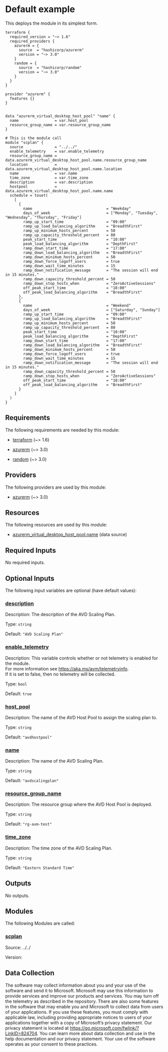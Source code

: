 <!-- BEGIN_TF_DOCS -->
# Default example

This deploys the module in its simplest form.

```hcl
terraform {
  required_version = "~> 1.6"
  required_providers {
    azurerm = {
      source  = "hashicorp/azurerm"
      version = "~> 3.0"
    }
    random = {
      source  = "hashicorp/random"
      version = "~> 3.0"
    }
  }
}

provider "azurerm" {
  features {}
}


data "azurerm_virtual_desktop_host_pool" "name" {
  name                = var.host_pool
  resource_group_name = var.resource_group_name
}

# This is the module call
module "scplan" {
  source              = "../../"
  enable_telemetry    = var.enable_telemetry
  resource_group_name = data.azurerm_virtual_desktop_host_pool.name.resource_group_name
  location            = data.azurerm_virtual_desktop_host_pool.name.location
  name                = var.name
  time_zone           = var.time_zone
  description         = var.description
  hostpool            = data.azurerm_virtual_desktop_host_pool.name.name
  schedule = toset(
    [
      {
        name                                 = "Weekday"
        days_of_week                         = ["Monday", "Tuesday", "Wednesday", "Thursday", "Friday"]
        ramp_up_start_time                   = "09:00"
        ramp_up_load_balancing_algorithm     = "BreadthFirst"
        ramp_up_minimum_hosts_percent        = 50
        ramp_up_capacity_threshold_percent   = 80
        peak_start_time                      = "10:00"
        peak_load_balancing_algorithm        = "DepthFirst"
        ramp_down_start_time                 = "17:00"
        ramp_down_load_balancing_algorithm   = "BreadthFirst"
        ramp_down_minimum_hosts_percent      = 50
        ramp_down_force_logoff_users         = true
        ramp_down_wait_time_minutes          = 15
        ramp_down_notification_message       = "The session will end in 15 minutes."
        ramp_down_capacity_threshold_percent = 50
        ramp_down_stop_hosts_when            = "ZeroActiveSessions"
        off_peak_start_time                  = "18:00"
        off_peak_load_balancing_algorithm    = "BreadthFirst"
      },
      {
        name                                 = "Weekend"
        days_of_week                         = ["Saturday", "Sunday"]
        ramp_up_start_time                   = "09:00"
        ramp_up_load_balancing_algorithm     = "BreadthFirst"
        ramp_up_minimum_hosts_percent        = 50
        ramp_up_capacity_threshold_percent   = 80
        peak_start_time                      = "10:00"
        peak_load_balancing_algorithm        = "DepthFirst"
        ramp_down_start_time                 = "17:00"
        ramp_down_load_balancing_algorithm   = "BreadthFirst"
        ramp_down_minimum_hosts_percent      = 50
        ramp_down_force_logoff_users         = true
        ramp_down_wait_time_minutes          = 15
        ramp_down_notification_message       = "The session will end in 15 minutes."
        ramp_down_capacity_threshold_percent = 50
        ramp_down_stop_hosts_when            = "ZeroActiveSessions"
        off_peak_start_time                  = "18:00"
        off_peak_load_balancing_algorithm    = "BreadthFirst"
      }
    ]
  )
}
```

<!-- markdownlint-disable MD033 -->
## Requirements

The following requirements are needed by this module:

- <a name="requirement_terraform"></a> [terraform](#requirement\_terraform) (~> 1.6)

- <a name="requirement_azurerm"></a> [azurerm](#requirement\_azurerm) (~> 3.0)

- <a name="requirement_random"></a> [random](#requirement\_random) (~> 3.0)

## Providers

The following providers are used by this module:

- <a name="provider_azurerm"></a> [azurerm](#provider\_azurerm) (~> 3.0)

## Resources

The following resources are used by this module:

- [azurerm_virtual_desktop_host_pool.name](https://registry.terraform.io/providers/hashicorp/azurerm/latest/docs/data-sources/virtual_desktop_host_pool) (data source)

<!-- markdownlint-disable MD013 -->
## Required Inputs

No required inputs.

## Optional Inputs

The following input variables are optional (have default values):

### <a name="input_description"></a> [description](#input\_description)

Description: The description of the AVD Scaling Plan.

Type: `string`

Default: `"AVD Scaling Plan"`

### <a name="input_enable_telemetry"></a> [enable\_telemetry](#input\_enable\_telemetry)

Description: This variable controls whether or not telemetry is enabled for the module.  
For more information see https://aka.ms/avm/telemetryinfo.  
If it is set to false, then no telemetry will be collected.

Type: `bool`

Default: `true`

### <a name="input_host_pool"></a> [host\_pool](#input\_host\_pool)

Description: The name of the AVD Host Pool to assign the scaling plan to.

Type: `string`

Default: `"avdhostpool"`

### <a name="input_name"></a> [name](#input\_name)

Description: The name of the AVD Scaling Plan.

Type: `string`

Default: `"avdscalingplan"`

### <a name="input_resource_group_name"></a> [resource\_group\_name](#input\_resource\_group\_name)

Description: The resource group where the AVD Host Pool is deployed.

Type: `string`

Default: `"rg-avm-test"`

### <a name="input_time_zone"></a> [time\_zone](#input\_time\_zone)

Description: The time zone of the AVD Scaling Plan.

Type: `string`

Default: `"Eastern Standard Time"`

## Outputs

No outputs.

## Modules

The following Modules are called:

### <a name="module_scplan"></a> [scplan](#module\_scplan)

Source: ../../

Version:

<!-- markdownlint-disable-next-line MD041 -->
## Data Collection

The software may collect information about you and your use of the software and send it to Microsoft. Microsoft may use this information to provide services and improve our products and services. You may turn off the telemetry as described in the repository. There are also some features in the software that may enable you and Microsoft to collect data from users of your applications. If you use these features, you must comply with applicable law, including providing appropriate notices to users of your applications together with a copy of Microsoft’s privacy statement. Our privacy statement is located at <https://go.microsoft.com/fwlink/?LinkID=824704>. You can learn more about data collection and use in the help documentation and our privacy statement. Your use of the software operates as your consent to these practices.
<!-- END_TF_DOCS -->